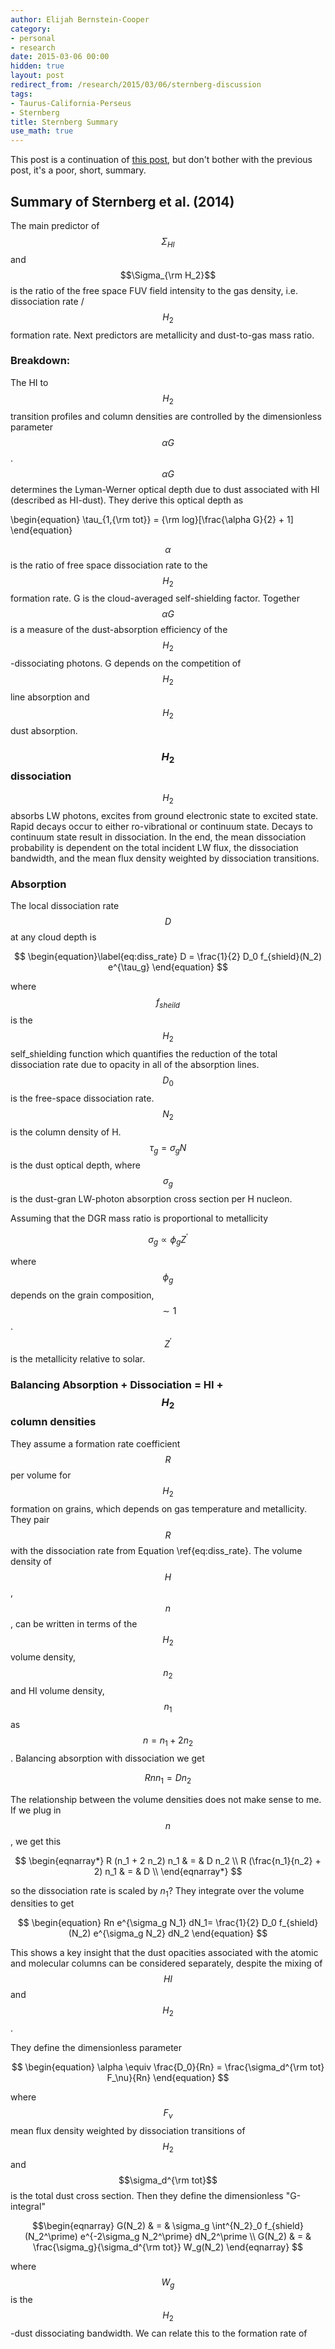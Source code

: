 ```yaml
---
author: Elijah Bernstein-Cooper
category:
- personal
- research
date: 2015-03-06 00:00
hidden: true
layout: post
redirect_from: /research/2015/03/06/sternberg-discussion
tags:
- Taurus-California-Perseus
- Sternberg
title: Sternberg Summary
use_math: true
---
```


This post is a continuation of [this
post](/posts/notes/2015/02/20/Krumholz-Fitting/),
but don't bother with the previous post, it's a poor, short, summary.

## Summary of Sternberg et al. (2014)

The main predictor of $$\Sigma_{HI}$$ and $$\Sigma_{\rm H_2}$$ is the ratio
of the free space FUV field intensity to the gas density, i.e. dissociation
rate / $$H_2$$ formation rate. Next predictors are metallicity and dust-to-gas
mass ratio. 

### Breakdown:

The HI to $$H_2$$ transition profiles and column densities are controlled by the
dimensionless parameter $$\alpha G$$. $$\alpha G$$ determines the Lyman-Werner
optical depth due to dust associated with HI (described as HI-dust). They
derive this optical depth as

\begin{equation}
    \tau_{1,{\rm tot}} = {\rm log}[\frac{\alpha G}{2} + 1]
\end{equation}

$$\alpha$$ is the ratio of free space dissociation rate to the $$H_2$$ formation
rate. G is the cloud-averaged self-shielding factor. Together $$\alpha G$$ is a
measure of the dust-absorption efficiency of the $$H_2$$-dissociating photons. G
depends on the competition of $$H_2$$ line absorption and $$H_2$$ dust absorption.

### $$H_2$$ dissociation 

$$H_2$$ absorbs LW photons, excites from ground electronic state to excited state.
Rapid decays occur to either ro-vibrational or continuum state. Decays to
continuum state result in dissociation. In the end, the mean dissociation
probability is dependent on the total incident LW flux, the dissociation
bandwidth, and the mean flux density weighted by dissociation transitions.

### Absorption


The local dissociation rate $$D$$ at any cloud depth is 

$$
\begin{equation}\label{eq:diss_rate}
    D = \frac{1}{2} D_0 f_{shield}(N_2) e^{\tau_g}
\end{equation}
$$

where $$f_{sheild}$$ is the $$H_2$$ self_shielding function which quantifies the
reduction of the total dissociation rate due to opacity in all of the
absorption lines. $$D_0$$ is the free-space dissociation rate. $$N_2$$ is the
column density of H. $$\tau_g = \sigma_g N$$ is the dust optical depth, where
$$\sigma_g$$ is the dust-gran LW-photon absorption cross section per H nucleon. 

Assuming that the DGR mass ratio is proportional to metallicity

$$
\begin{equation}
    \sigma_g \propto \phi_g Z^\prime
\end{equation}
$$

where $$\phi_g$$ depends on the grain composition, $$\sim 1$$. $$Z^\prime$$
is the metallicity relative to solar. 

### Balancing Absorption + Dissociation = HI + $$H_2$$ column densities

They assume a formation rate coefficient $$R$$ per volume for $$H_2$$ formation
on grains, which depends on gas temperature and metallicity. They pair $$R$$
with the dissociation rate from Equation \ref{eq:diss_rate}. The volume density
of $$H$$, $$n$$, can be written in terms of the $$H_2$$ volume density,
$$n_2$$ and HI volume density, $$n_1$$ as $$n = n_1 + 2 n_2$$. Balancing
absorption with dissociation we get 

$$
\begin{equation}
    R n n_1 = D n_2
\end{equation}
$$

The relationship between the volume densities does not make sense to me. If we
plug in $$n$$, we get this

$$
\begin{eqnarray*}
    R (n_1 + 2 n_2) n_1 & = & D n_2 \\
    R (\frac{n_1}{n_2} + 2) n_1 & = & D \\
\end{eqnarray*}
$$

so the dissociation rate is scaled by $n_1$? They integrate over the volume
densities to get

$$
\begin{equation}
Rn e^{\sigma_g N_1} dN_1= \frac{1}{2} D_0 f_{shield}(N_2) e^{\sigma_g N_2} dN_2
\end{equation}
$$

This shows a key insight that the dust opacities associated with the atomic and
molecular columns can be considered separately, despite the mixing of $$HI$$
and $$H_2$$.

They define the dimensionless parameter

$$
\begin{equation}
    \alpha \equiv \frac{D_0}{Rn} = \frac{\sigma_d^{\rm tot} F_\nu}{Rn}
\end{equation}
$$

where $$F_\nu$$ mean flux density weighted by dissociation transitions of
$$H_2$$ and $$\sigma_d^{\rm tot}$$ is the total dust cross section. Then they
define the dimensionless "G-integral"

$$\begin{eqnarray}
    G(N_2) & = & \sigma_g \int^{N_2}_0 f_{shield}(N_2^\prime) e^{-2\sigma_g N_2^\prime} dN_2^\prime \\
    G(N_2) & = & \frac{\sigma_g}{\sigma_d^{\rm tot}} W_g(N_2)
\end{eqnarray}
$$

where $$W_g$$ is the $$H_2$$-dust dissociating bandwidth. We can relate this to
the formation rate of